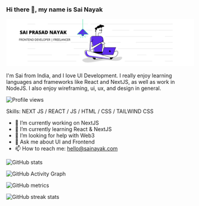 ### Hi there 👋, my name is Sai Nayak
![I'm a Frontend Developer!](https://github.com/saiprasadnayak6858/saiprasadnayak6858/blob/master/LinkedIn.png)

I'm Sai from India, and I love UI Development. I really enjoy learning languages and frameworks like React and NextJS, as well as work in NodeJS. I also enjoy wireframing, ui, ux, and design in general.

![Profile views](https://gpvc.arturio.dev/saiprasadnayak6858)  

Skills: NEXT JS / REACT / JS / HTML / CSS / TAILWIND CSS

- 🔭 I’m currently working on NextJS 
- 🌱 I’m currently learning React & NextJS 
- 🤔 I’m looking for help with Web3 
- 💬 Ask me about UI and Frontend 
- 📫 How to reach me: hello@sainayak.com 

![GitHub stats](https://github-readme-stats.vercel.app/api?username=saiprasadnayak6858&show_icons=true&count_private=true)  

![GitHub Activity Graph](https://activity-graph.herokuapp.com/graph?username=saiprasadnayak6858)  

![GitHub metrics](https://metrics.lecoq.io/saiprasadnayak6858)  

![GitHub streak stats](https://github-readme-streak-stats.herokuapp.com/?user=saiprasadnayak6858)  



